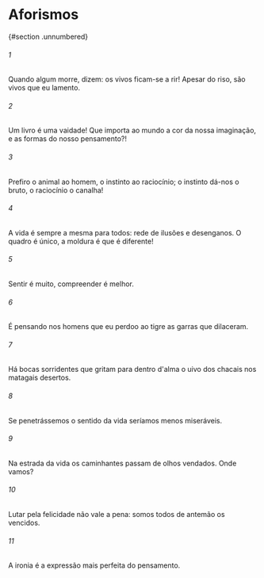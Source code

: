Aforismos
=========

 {#section .unnumbered}

###### 1

Quando algum morre, dizem: os vivos ficam-se a rir! Apesar do riso, são
vivos que eu lamento.

###### 2

Um livro é uma vaidade! Que importa ao mundo a cor da nossa imaginação,
e as formas do nosso pensamento?!

###### 3

Prefiro o animal ao homem, o instinto ao raciocínio; o instinto dá-nos o
bruto, o raciocínio o canalha!

###### 4

A vida é sempre a mesma para todos: rede de ilusões e desenganos. O
quadro é único, a moldura é que é diferente!

###### 5

Sentir é muito, compreender é melhor.

###### 6

É pensando nos homens que eu perdoo ao tigre as garras que dilaceram.

###### 7

Há bocas sorridentes que gritam para dentro d'alma o uivo dos chacais
nos matagais desertos.

###### 8

Se penetrássemos o sentido da vida seríamos menos miseráveis.

###### 9

Na estrada da vida os caminhantes passam de olhos vendados. Onde vamos?

###### 10

Lutar pela felicidade não vale a pena: somos todos de antemão os
vencidos.

###### 11

A ironia é a expressão mais perfeita do pensamento.
